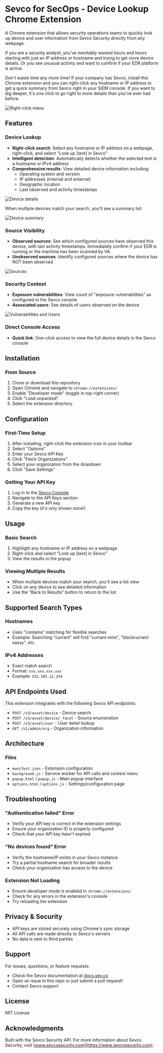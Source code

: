 # Sevco for SecOps - Device Lookup Chrome Extension

A Chrome extension that allows security operations teams to quickly look up device and user information from Sevco Security directly from any webpage.

If you are a security analyst, you've inevitably wasted hours and hours starting with just an IP address or hostname and trying to get more device details.  Or you see unusual activity and want to confirm if your EDR platform is active.

Don't waste time any more time!  If your company has Sevco, install this Chrome extension and you can right-click any hostname or IP address to get a quick summary from Sevco right in your SIEM console.  If you want to dig deeper, it's one click to go right to more details than you've ever had before.

![Right-click menu](img/right%20click%20menu.png)

## Features

### Device Lookup
- **Right-click search**: Select any hostname or IP address on a webpage, right-click, and select "Look up [text] in Sevco"
- **Intelligent detection**: Automatically detects whether the selected text is a hostname or IPv4 address
- **Comprehensive results**: View detailed device information including:
  - Operating system and version
  - IP addresses (internal and external)
  - Geographic location
  - Last observed and activity timestamps

![Device details](img/device%20details.png)

When multiple devices match your search, you'll see a summary list:

![Device summary](img/device%20summary.png)

### Source Visibility
- **Observed sources**: See which configured sources have observed this device, with last activity timestamps.  Immediately confirm if your EDR is running or the machine has been scanned by VA.
- **Unobserved sources**: Identify configured sources where the device has NOT been observed

![Sources](img/sources.png)

### Security Context
- **Exposure vulnerabilities**: View count of "exposure vulnerabilities" as configured in the Sevco console
- **Associated users**: See details of users observed on the device

![Vulnerabilities and Users](img/vulns%20users.png)

### Direct Console Access
- **Quick link**: One-click access to view the full device details in the Sevco console

## Installation

### From Source
1. Clone or download this repository
2. Open Chrome and navigate to `chrome://extensions/`
3. Enable "Developer mode" (toggle in top-right corner)
4. Click "Load unpacked"
5. Select the extension directory

## Configuration

### First-Time Setup
1. After installing, right-click the extension icon in your toolbar
2. Select "Options"
3. Enter your Sevco API Key
4. Click "Fetch Organizations"
5. Select your organization from the dropdown
6. Click "Save Settings"

### Getting Your API Key
1. Log in to the [Sevco Console](https://my.sev.co)
2. Navigate to the API Keys section
3. Generate a new API key
4. Copy the key (it's only shown once!)

## Usage

### Basic Search
1. Highlight any hostname or IP address on a webpage
2. Right-click and select "Look up [text] in Sevco"
3. View the results in the popup

### Viewing Multiple Results
- When multiple devices match your search, you'll see a list view
- Click on any device to see detailed information
- Use the "Back to Results" button to return to the list

## Supported Search Types

### Hostnames
- Uses "contains" matching for flexible searches
- Example: Searching "currant" will find "currant-mire", "blackcurrant-sassy", etc.

### IPv4 Addresses
- Exact match search
- Format: `xxx.xxx.xxx.xxx`
- Example: `152.105.12.254`

## API Endpoints Used

This extension integrates with the following Sevco API endpoints:
- `POST /v3/asset/device` - Device search
- `POST /v3/asset/device/_facet` - Source enumeration
- `POST /v3/asset/user` - User detail lookup
- `GET /v1/admin/org` - Organization information

## Architecture

### Files
- `manifest.json` - Extension configuration
- `background.js` - Service worker for API calls and context menu
- `popup.html` / `popup.js` - Main popup interface
- `options.html` / `options.js` - Settings/configuration page

## Troubleshooting

### "Authentication failed" Error
- Verify your API key is correct in the extension settings
- Ensure your organization ID is properly configured
- Check that your API key hasn't expired

### "No devices found" Error
- Verify the hostname/IP exists in your Sevco instance
- Try a partial hostname search for broader results
- Check your organization has access to the device

### Extension Not Loading
- Ensure developer mode is enabled in `chrome://extensions/`
- Check for any errors in the extension's console
- Try reloading the extension

## Privacy & Security

- API keys are stored securely using Chrome's sync storage
- All API calls are made directly to Sevco's servers
- No data is sent to third parties

## Support

For issues, questions, or feature requests:
- Check the Sevco documentation at [docs.sev.co](https://docs.sev.co)
- Open an issue in this repo or just submit a pull request!
- Contact Sevco support

## License

MIT License

## Acknowledgments

Built with the Sevco Security API. For more information about Sevco Security, visit [www.sevcosecurity.com](https://www.sevcosecurity.com).
